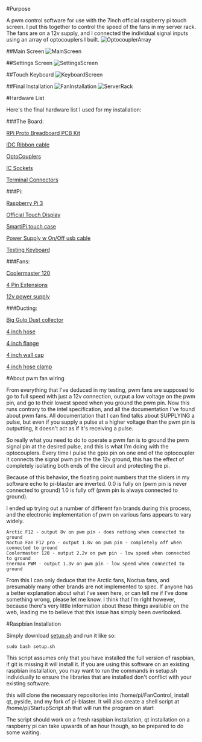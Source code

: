 #Purpose

A pwm control software for use with the 7inch official raspberry pi touch screen.
I put this together to control the speed of the fans in my server rack. The fans are on a 12v supply,
and I connected the individual signal inputs using an array of optocouplers I built.
![OptocouplerArray](OptocouplerArray.jpg)



##Main Screen
![MainScreen](MainScreen.png)

##Settings Screen
![SettingsScreen](SettingsScreen.png)

##Touch Keyboard
![KeyboardScreen](KeyboardScreen.png)

##Final Installation
![FanInstallation](FanInstallation.jpg) ![ServerRack](ServerRack.jpg)

#Hardware List

Here's the final hardware list I used for my installation:

###The Board:

[RPi Proto Breadboard PCB Kit](https://www.amazon.com/gp/product/B00WNRYDWE/ref=oh_aui_detailpage_o09_s00?ie=UTF8&psc=1)

[IDC Ribbon cable](https://www.amazon.com/gp/product/B00XXGOHZW/ref=oh_aui_detailpage_o01_s00?ie=UTF8&psc=1)

[OptoCouplers](https://www.amazon.com/gp/product/B01GYH74O2/ref=oh_aui_detailpage_o00_s03?ie=UTF8&psc=1)

[IC Sockets](https://www.amazon.com/gp/product/B01GYLWL6E/ref=oh_aui_detailpage_o00_s02?ie=UTF8&psc=1)

[Terminal Connectors](https://www.amazon.com/gp/product/B01F7KOM10/ref=oh_aui_detailpage_o00_s01?ie=UTF8&psc=1)
 
###Pi:

[Raspberry Pi 3](https://www.amazon.com/gp/product/B01CD5VC92/ref=oh_aui_detailpage_o03_s01?ie=UTF8&psc=1)

[Official Touch Display](https://www.amazon.com/gp/product/B0153R2A9I/ref=oh_aui_detailpage_o00_s03?ie=UTF8&psc=1)

[SmartiPi touch case](https://www.amazon.com/gp/product/B01HV97F64/ref=oh_aui_detailpage_o00_s00?ie=UTF8&psc=1)

[Power Supply w On/Off usb cable](https://www.amazon.com/Gowoops-Adapter-Charger-Heatsinks-Raspberry/dp/B01FM0XOH8/ref=sr_1_23?s=pc&ie=UTF8&qid=1480290599&sr=1-23)

[Testing Keyboard](https://www.amazon.com/Rii-Stainless-Wireless-Rechargable-Raspberry/dp/B00ESUXXZM/ref=sr_1_3?s=pc&ie=UTF8&qid=1480290701&sr=1-3&keywords=rii+keyboard)

###Fans:

[Coolermaster 120](https://www.amazon.com/gp/product/B0030DL37I/ref=oh_aui_detailpage_o00_s00?ie=UTF8&psc=1)

[4 Pin Extensions](https://www.amazon.com/gp/product/B004PBMPZS/ref=oh_aui_detailpage_o05_s00?ie=UTF8&psc=1)

[12v power supply](https://www.amazon.com/LEDwholesalers-Power-Adapter-5-5x2-1mm-3228-12V/dp/B003WJ218U/ref=sr_1_11?s=pc&ie=UTF8&qid=1480290530&sr=1-11&keywords=12v+power+supply)
    
###Ducting:

[Big Gulp Dust collector](https://www.amazon.com/gp/product/B00139DYU0/ref=oh_aui_search_detailpage?ie=UTF8&psc=1)

[4 inch hose](https://www.amazon.com/gp/product/B005W17RD0/ref=oh_aui_search_detailpage?ie=UTF8&psc=1)

[4 inch flange](https://www.amazon.com/gp/product/B00DJBXP5E/ref=oh_aui_search_detailpage?ie=UTF8&psc=1)

[4 inch wall cap](https://www.amazon.com/gp/product/B0085KZOA8/ref=oh_aui_search_detailpage?ie=UTF8&psc=1)

[4 inch hose clamp](https://www.amazon.com/gp/product/B001DDY6HG/ref=oh_aui_search_detailpage?ie=UTF8&psc=1)

#About pwm fan wiring

From everything that I've deduced in my testing, pwm fans are supposed to go to full speed with just a 12v connection, output a low voltage on the pwm pin, and go to their lowest speed when you ground the pwm pin. Now this runs contrary to the intel specification, and all the documentation I've found about pwm fans. All documentation that I can find talks about SUPPLYING a pulse, but even if you supply a pulse at a higher voltage than the pwm pin is outputting, it doesn't act as if it's receiving a pulse.

So really what you need to do to operate a pwm fan is to ground the pwm signal pin at the desired pulse, and this is what I'm doing with the optocouplers. Every time I pulse the gpio pin on one end of the optocoupler it connects the signal pwm pin the the 12v ground, this has the effect of completely isolating both ends of the circuit and protecting the pi.

Because of this behavior, the floating point numbers that the sliders in my software echo to pi-blaster are inverted. 0.0 is fully on (pwm pin is never connected to ground) 1.0 is fully off (pwm pin is always connected to ground).


I ended up trying out a number of different fan brands during this process, and the electronic implementation of pwm on various fans appears to vary widely. 

    Arctic F12 - output 8v on pwm pin - does nothing when connected to ground
    Noctua Fan F12 pro - output 1.8v on pwm pin - completely off when connected to ground
    Coolermaster 120 - output 2.2v on pwm pin - low speed when connected to ground
    Enermax PWM - output 1.3v on pwm pin - low speed when connected to ground

From this I can only deduce that the Arctic fans, Noctua fans, and presumably many other brands are not implemented to spec. If anyone has a better explanation about what I've seen here, or can tell me if I've done something wrong, please let me know. I think that I'm right however, because there's very little information about these things available on the web, leading me to believe that this issue has simply been overlooked.

#Raspbian Installation

Simply download [setup.sh](https://raw.githubusercontent.com/ThomasMcVay/FanControl/master/setup.sh) and run it like so:

    sudo bash setup.sh
    
This script assumes only that you have installed the full version of raspbian, if git is missing it will install it. If you are using this software on an existing raspbian installation, you may want to run the commands in setup.sh individually to ensure the libraries that are installed don't conflict with your existing software.
    
this will clone the necessary repositories into /home/pi/FanControl, install qt, pyside, and my fork of pi-blaster. It will also create a shell script at /home/pi/StartupScript.sh that will run the program on start

The script should work on a fresh raspbian installation, qt installation on a raspberry pi can take upwards of an hour though, so be prepared to do some waiting.